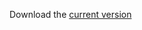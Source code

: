 <!-- 
.. title: Curriculum Vitae
.. slug: cv
.. date: 2013/12/03 18:10:00
.. tags: cv
.. link: 
.. description: Curriculum Vitae of Jeffrey Arnold
-->

Download the [current version](https://s3.amazonaws.com/docs.jrnold.me/curriculum_vitae/Arnold_Jeffrey_CV.pdf)

